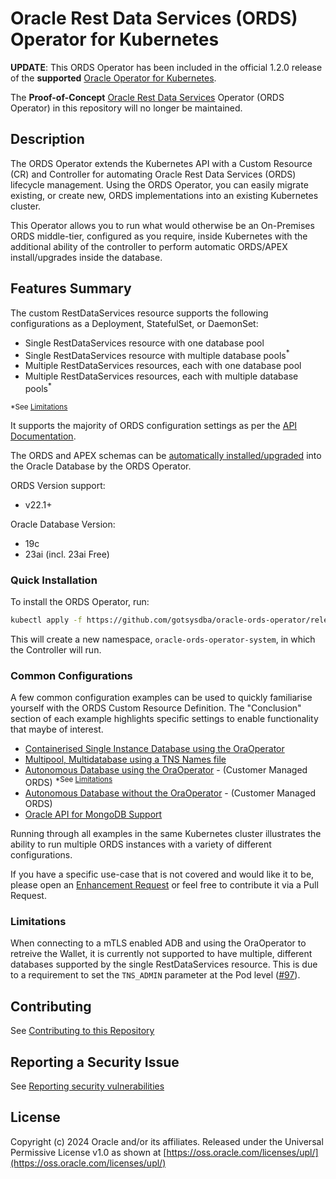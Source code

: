 # Oracle Rest Data Services (ORDS) Operator for Kubernetes

**UPDATE**: This ORDS Operator has been included in the official 1.2.0 release of the **supported** [Oracle Operator for Kubernetes](https://github.com/oracle/oracle-database-operator/tree/main/docs/ordsservices).  

The **Proof-of-Concept** [Oracle Rest Data Services](https://www.oracle.com/uk/database/technologies/appdev/rest.html) Operator (ORDS Operator) in this repository will no longer be maintained.

## Description

The ORDS Operator extends the Kubernetes API with a Custom Resource (CR) and Controller for automating Oracle Rest Data
Services (ORDS) lifecycle management.  Using the ORDS Operator, you can easily migrate existing, or create new, ORDS implementations
into an existing Kubernetes cluster.  

This Operator allows you to run what would otherwise be an On-Premises ORDS middle-tier, configured as you require, inside Kubernetes with the additional ability of the controller to perform automatic ORDS/APEX install/upgrades inside the database.

## Features Summary

The custom RestDataServices resource supports the following configurations as a Deployment, StatefulSet, or DaemonSet:

* Single RestDataServices resource with one database pool
* Single RestDataServices resource with multiple database pools<sup>*</sup>
* Multiple RestDataServices resources, each with one database pool
* Multiple RestDataServices resources, each with multiple database pools<sup>*</sup>

<sup>*See [Limitations](#limitations)</sup>

It supports the majority of ORDS configuration settings as per the [API Documentation](docs/api.md).

The ORDS and APEX schemas can be [automatically installed/upgraded](docs/autoupgrade.md) into the Oracle Database by the ORDS Operator.

ORDS Version support: 
* v22.1+

Oracle Database Version: 
* 19c
* 23ai (incl. 23ai Free)


### Quick Installation

To install the ORDS Operator, run:

```bash
kubectl apply -f https://github.com/gotsysdba/oracle-ords-operator/releases/latest/download/oracle-ords-operator.yaml
```

This will create a new namespace, `oracle-ords-operator-system`, in which the Controller will run.

### Common Configurations

A few common configuration examples can be used to quickly familiarise yourself with the ORDS Custom Resource Definition.
The "Conclusion" section of each example highlights specific settings to enable functionality that maybe of interest.

* [Containerised Single Instance Database using the OraOperator](docs/examples/sidb_container.md)
* [Multipool, Multidatabase using a TNS Names file](docs/examples/multi_pool.md)
* [Autonomous Database using the OraOperator](docs/examples/adb_oraoper.md) - (Customer Managed ORDS) <sup>*See [Limitations](#limitations)</sup>
* [Autonomous Database without the OraOperator](docs/examples/adb.md) - (Customer Managed ORDS)
* [Oracle API for MongoDB Support](docs/examples/mongo_api.md)

Running through all examples in the same Kubernetes cluster illustrates the ability to run multiple ORDS instances with a variety of different configurations.

If you have a specific use-case that is not covered and would like it to be, please open an [Enhancement Request](../../issues/new?labels=enhancement) or feel free to contribute it via a Pull Request.

### Limitations

When connecting to a mTLS enabled ADB and using the OraOperator to retreive the Wallet, it is currently not supported to have multiple, different databases supported by the single RestDataServices resource.  This is due to a requirement to set the `TNS_ADMIN` parameter at the Pod level ([#97](https://github.com/oracle/oracle-database-operator/issues/97)).

## Contributing
See [Contributing to this Repository](./CONTRIBUTING.md)

## Reporting a Security Issue

See [Reporting security vulnerabilities](./SECURITY.md)

## License

Copyright (c) 2024 Oracle and/or its affiliates.
Released under the Universal Permissive License v1.0 as shown at [https://oss.oracle.com/licenses/upl/](https://oss.oracle.com/licenses/upl/)

